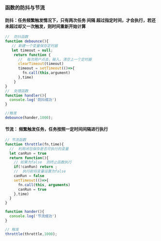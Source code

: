 ### 函数的防抖与节流



#### 防抖：任务频繁触发情况下，只有两次任务 间隔 超过指定时间，才会执行，若还未超过却又一次触发，则时间重新开始计算               

```js
//  防抖函数
function debounce(){
   // 新建一个变量保存定时器
   let timeout = null;
    return function {
      //  每次用户点击，输入，清空上一个定时器
      clearTimeout(timeout)
      timeout = setTimeout(()=>{
        fn.call(this,argument)
      },time)
    }
}
//  处理函数
function handler(){
  console.log('防抖成功')
}

//触发
debounce(hander,1000);
```





#### 节流：  频繁触发任务，任务按照一定时间间隔进行执行



```js
// 节流函数
function throttle(fn,time){
  //  利用闭包保存是否可执行的变量
  let canRun = true
  return function(){
    // 如果为false  则终止函数执行
    if(!canRun) return ;
    //  执行前将变量设置为false 
    canRun = false 
    setTimeout(()=>{
      fn.call(this, arguments)
      canRun = true
    },time)
  }
}

function hander(){
  console.log('节流成功')
}

// 触发
throttle(throttle,1000);
```

